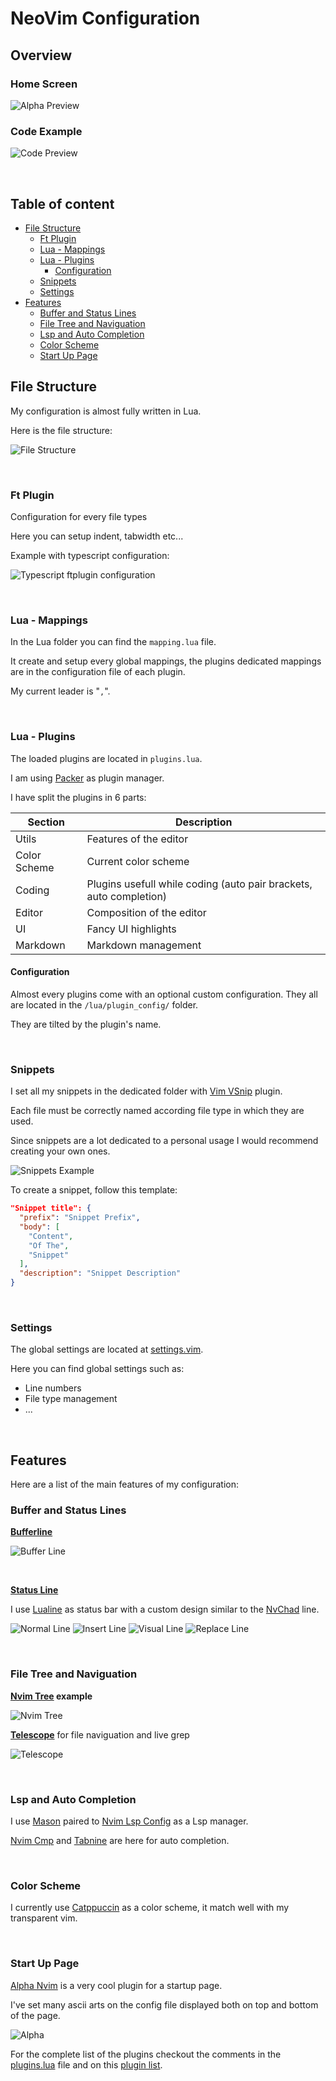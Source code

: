 # NeoVim Configuration

## Overview

### Home Screen

![Alpha Preview](./docs/assets/AlphaPreview.png)

### Code Example

![Code Preview](./docs/assets/CodePreview.png)

<br />

## Table of content

<!-- vim-markdown-toc Marked -->

* [File Structure](#file-structure)
  * [Ft Plugin](#ft-plugin)
  * [Lua - Mappings](#lua---mappings)
  * [Lua - Plugins](#lua---plugins)
    * [Configuration](#configuration)
  * [Snippets](#snippets)
  * [Settings](#settings)
* [Features](#features)
  * [Buffer and Status Lines](#buffer-and-status-lines)
  * [File Tree and Naviguation](#file-tree-and-naviguation)
  * [Lsp and Auto Completion](#lsp-and-auto-completion)
  * [Color Scheme](#color-scheme)
  * [Start Up Page](#start-up-page)

<!-- vim-markdown-toc -->

## File Structure

My configuration is almost fully written in Lua.

Here is the file structure:

![File Structure](./docs/assets/FileStructure.png)

<br />

### Ft Plugin

Configuration for every file types

Here you can setup indent, tabwidth etc...

Example with typescript configuration:

![Typescript ftplugin configuration](./docs/assets/TSFtPluginConfig.png)

<br />

### Lua - Mappings

In the Lua folder you can find the `mapping.lua` file.

It create and setup every global mappings, the plugins dedicated mappings are in the configuration file of each plugin.

My current leader is "`,`".

<br />

### Lua - Plugins

The loaded plugins are located in `plugins.lua`. 

I am using [Packer](https://github.com/wbthomason/packer.nvim) as plugin manager.

I have split the plugins in 6 parts:

| Section      | Description                                                        |
|--------------|--------------------------------------------------------------------|
| Utils        | Features of the editor                                             |
| Color Scheme | Current color scheme                                               |
| Coding       | Plugins usefull while coding (auto pair brackets, auto completion) |
| Editor       | Composition of the editor                                          |
| UI           | Fancy UI highlights                                                |
| Markdown     | Markdown management                                                |

#### Configuration

Almost every plugins come with an optional custom configuration. They all are located in the `/lua/plugin_config/` folder.

They are tilted by the plugin's name.


<br />

### Snippets

I set all my snippets in the dedicated folder with [Vim VSnip](https://github.com/hrsh7th/vim-vsnip) plugin.

Each file must be correctly named according file type in which they are used.

Since snippets are a lot dedicated to a personal usage I would recommend creating your own ones.

![Snippets Example](./docs/assets/SnippetExample.png)

To create a snippet, follow this template:

```json
"Snippet title": {
  "prefix": "Snippet Prefix",
  "body": [
    "Content",
    "Of The",
    "Snippet"
  ],
  "description": "Snippet Description"
}
```

<br />

### Settings

The global settings are located at [settings.vim](./settings.vim).

Here you can find global settings such as:

- Line numbers
- File type management
- ...

<br />

## Features

Here are a list of the main features of my configuration:

### Buffer and Status Lines

**[Bufferline](https://github.com/akinsho/bufferline.nvim)**

![Buffer Line](./docs/assets/BufferLine.png)

<br />

**[Status Line](https://github.com/nvim-lualine/lualine.nvim)**

I use [Lualine](https://github.com/nvim-lualine/lualine.nvim) as status bar with a custom design similar to the [NvChad](https://nvchad.com/docs/features#statusline) line.

![Normal Line](./docs/assets/NormalLine.png)
![Insert Line](./docs/assets/InsertLine.png)
![Visual Line](./docs/assets/VisualLine.png)
![Replace Line](./docs/assets/ReplaceLine.png)

<br />

### File Tree and Naviguation

**[Nvim Tree](https://github.com/nvim-tree/nvim-tree.lua) example**

![Nvim Tree](./docs/assets/Tree.png)

**[Telescope](https://github.com/nvim-telescope/telescope.nvim)** for file naviguation and live grep

![Telescope](./docs/assets/Telescope.png)

<br />

### Lsp and Auto Completion

I use [Mason](https://github.com/williamboman/mason.nvim) paired to [Nvim Lsp Config](https://github.com/neovim/nvim-lspconfig) as a Lsp manager.

[Nvim Cmp](https://github.com/hrsh7th/nvim-cmp) and [Tabnine](https://github.com/tzachar/cmp-tabnine) are here for auto completion.

<br />

### Color Scheme

I currently use [Catppuccin](https://github.com/catppuccin/nvim) as a color scheme, it match well with my transparent vim.

<br />

### Start Up Page

[Alpha Nvim](https://www.google.com/search?q=alpha+nvim&oq=alpha+nvim&aqs=chrome..69i57.2016j0j4&sourceid=chrome&ie=UTF-8) is a very cool plugin for a startup page.

I've set many ascii arts on the config file displayed both on top and bottom of the page.

![Alpha](./docs/assets/AlphaPreview.png)

For the complete list of the plugins checkout the comments in the [plugins.lua](./lua/plugins.lua) file and on this [plugin list](./docs/PluginList.md).
